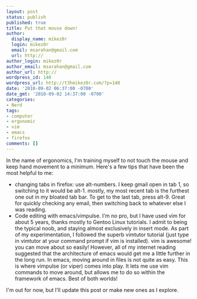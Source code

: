 ```yaml
---
layout: post
status: publish
published: true
title: Put that mouse down!
author:
  display_name: mikez0r
  login: mikez0r
  email: msarahan@gmail.com
  url: http://
author_login: mikez0r
author_email: msarahan@gmail.com
author_url: http://
wordpress_id: 140
wordpress_url: http://t3hmikez0r.com/?p=140
date: '2010-09-02 06:37:00 -0700'
date_gmt: '2010-09-02 14:37:00 -0700'
categories:
- Nerd
tags:
- computer
- ergonomic
- vim
- emacs
- firefox
comments: []
---
```

<p>In the name of ergonomics, I'm training myself to not touch the mouse and keep hand movement to a minimum.  Here's a few tips that have been the most helpful to me:</p>
<ul>
<li>changing tabs in firefox: use alt-numbers.  I keep gmail open in tab 1, so switching to it would be alt-1.  mostly, my most recent tab is the furthest one out in my bloated tab bar.  To get to the last tab, press alt-9.  Great for quickly checking any email, then switching back to whatever else I was reading.
</li>
<li>Code editing with emacs/vimpulse.  I'm no pro, but I have used vim for about 5 years, thanks mostly to Gentoo Linux tutorials.  I admit to being the typical noob, and staying almost exclusively in insert mode.  As part of my experimentation, I followed the superb vimtutor tutorial (just type in vimtutor at your command prompt if vim is installed).  vim is awesome!  you can move about so easily!  However, all of my internet reading suggested that the architecture of emacs would get me a little further in the long run.  In emacs, moving around in files is not quite as easy.  This is where vimpulse (or viper) comes into play.  It lets me use vim commands to move around, but allows me to do so within the framework of emacs.  Best of both worlds!
</li>
</ul>
<p>I'm out for now, but I'll update this post or make new ones as I explore.</p>
